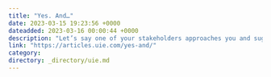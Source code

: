 ```yaml
---
title: "Yes. And…"
date: 2023-03-15 19:23:56 +0000
dateadded: 2023-03-16 00:00:44 +0000
description: "Let’s say one of your stakeholders approaches you and suggests that you add a data export feature to your product. For whatever reason, you think it’s a bad&nbsp;idea. You respond, “No, I don’t think that’s a good idea because…” You may even try to be more diplomatic by responding, “Yes, but we need to do […]"
link: "https://articles.uie.com/yes-and/"
category:
directory: _directory/uie.md
---
```

